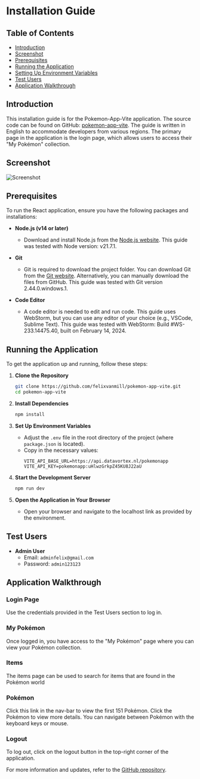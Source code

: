 # Installation Guide

## Table of Contents
- [Introduction](#introduction)
- [Screenshot](#screenshot)
- [Prerequisites](#prerequisites)
- [Running the Application](#running-the-application)
- [Setting Up Environment Variables](#setting-up-environment-variables)
- [Test Users](#test-users)
- [Application Walkthrough](#application-walkthrough)

## Introduction
This installation guide is for the Pokemon-App-Vite application. The source code can be found on GitHub: [pokemon-app-vite](https://github.com/felixvanmill/pokemon-app-vite). The guide is written in English to accommodate developers from various regions. The primary page in the application is the login page, which allows users to access their "My Pokémon" collection.

## Screenshot

![Screenshot](C:\Users\felix\Desktop\NOVI\Frontend\pokemon-app-vite\src\Images\screenshotlogin.png)

## Prerequisites
To run the React application, ensure you have the following packages and installations:

- **Node.js (v14 or later)**
    - Download and install Node.js from the [Node.js website](https://nodejs.org/). This guide was tested with Node version: v21.7.1.

- **Git**
    - Git is required to download the project folder. You can download Git from the [Git website](https://git-scm.com/). Alternatively, you can manually download the files from GitHub. This guide was tested with Git version 2.44.0.windows.1.

- **Code Editor**
    - A code editor is needed to edit and run code. This guide uses WebStorm, but you can use any editor of your choice (e.g., VSCode, Sublime Text). This guide was tested with WebStorm: Build #WS-233.14475.40, built on February 14, 2024.


## Running the Application
To get the application up and running, follow these steps:

1. **Clone the Repository**
    ```sh
    git clone https://github.com/felixvanmill/pokemon-app-vite.git
    cd pokemon-app-vite
    ```

2. **Install Dependencies**
    ```sh
    npm install
    ```

3. **Set Up Environment Variables**
    - Adjust the `.env` file in the root directory of the project (where `package.json` is located).
    - Copy in the necessary values:
      ```plaintext
      VITE_API_BASE_URL=https://api.datavortex.nl/pokemonapp
      VITE_API_KEY=pokemonapp:uHlwzGrkpZ45KU8J22aU
      ```

4. **Start the Development Server**
    ```sh
    npm run dev
    ```

5. **Open the Application in Your Browser**
    - Open your browser and navigate to the localhost link as provided by the environment.


## Test Users
- **Admin User**
    - Email: `adminfelix@gmail.com`
    - Password: `admin123123`

## Application Walkthrough
### Login Page
Use the credentials provided in the Test Users section to log in.

### My Pokémon
Once logged in, you have access to  the "My Pokémon" page where you can view your Pokémon collection.

### Items
The items page can be used to search for items that are found in the Pokémon world

### Pokémon
Click this link in the nav-bar to view the first 151 Pokémon. Click the Pokémon to view more details.
You can navigate between Pokémon with the keyboard keys or mouse. 

### Logout
To log out, click on the logout button in the top-right corner of the application.

For more information and updates, refer to the [GitHub repository](https://github.com/felixvanmill/pokemon-app-vite).
